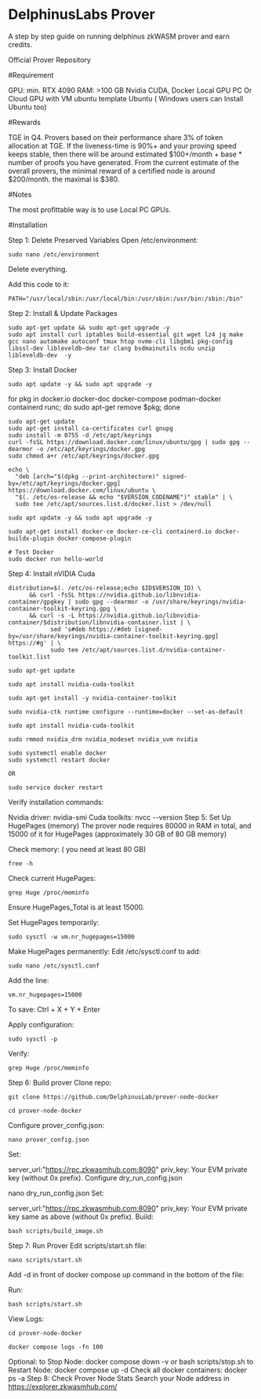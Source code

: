 # DelphinusLabs Prover
A step by step guide on running delphinus zkWASM prover and earn credits.

Official Prover Repository

#Requirement

GPU: min. RTX 4090
RAM: >100 GB
Nvidia CUDA, Docker
Local GPU PC Or Cloud GPU with VM ubuntu template
Ubuntu ( Windows users can Install Ubuntu too)

#Rewards

TGE in Q4. Provers based on their performance share 3% of token allocation at TGE.
If the liveness-time is 90%+ and your proving speed keeps stable, then there will be around estimated $100+/month + base * number of proofs you have generated.
From the current estimate of the overall provers, the minimal reward of a certified node is around $200/month. the maximal is $380.


#Notes

The most profittable way is to use Local PC GPUs.

#Installation

Step 1: Delete Preserved Variables
Open /etc/environment:
```
sudo nano /etc/environment
```
Delete everything.

Add this code to it:
```
PATH="/usr/local/sbin:/usr/local/bin:/usr/sbin:/usr/bin:/sbin:/bin"
```
Step 2: Install & Update Packages
```
sudo apt-get update && sudo apt-get upgrade -y
sudo apt install curl iptables build-essential git wget lz4 jq make gcc nano automake autoconf tmux htop nvme-cli libgbm1 pkg-config libssl-dev libleveldb-dev tar clang bsdmainutils ncdu unzip libleveldb-dev  -y
```
Step 3: Install Docker
```
sudo apt update -y && sudo apt upgrade -y
```
for pkg in docker.io docker-doc docker-compose podman-docker containerd runc; do sudo apt-get remove $pkg; done
```
sudo apt-get update
sudo apt-get install ca-certificates curl gnupg
sudo install -m 0755 -d /etc/apt/keyrings
curl -fsSL https://download.docker.com/linux/ubuntu/gpg | sudo gpg --dearmor -o /etc/apt/keyrings/docker.gpg
sudo chmod a+r /etc/apt/keyrings/docker.gpg

echo \
  "deb [arch="$(dpkg --print-architecture)" signed-by=/etc/apt/keyrings/docker.gpg] https://download.docker.com/linux/ubuntu \
  "$(. /etc/os-release && echo "$VERSION_CODENAME")" stable" | \
  sudo tee /etc/apt/sources.list.d/docker.list > /dev/null

sudo apt update -y && sudo apt upgrade -y

sudo apt-get install docker-ce docker-ce-cli containerd.io docker-buildx-plugin docker-compose-plugin

# Test Docker
sudo docker run hello-world
```
Step 4: Install nVIDIA Cuda
```
distribution=$(. /etc/os-release;echo $ID$VERSION_ID) \
      && curl -fsSL https://nvidia.github.io/libnvidia-container/gpgkey | sudo gpg --dearmor -o /usr/share/keyrings/nvidia-container-toolkit-keyring.gpg \
      && curl -s -L https://nvidia.github.io/libnvidia-container/$distribution/libnvidia-container.list | \
            sed 's#deb https://#deb [signed-by=/usr/share/keyrings/nvidia-container-toolkit-keyring.gpg] https://#g' | \
            sudo tee /etc/apt/sources.list.d/nvidia-container-toolkit.list
```
```
sudo apt-get update
```
```
sudo apt install nvidia-cuda-toolkit
```
```
sudo apt-get install -y nvidia-container-toolkit
```
```
sudo nvidia-ctk runtime configure --runtime=docker --set-as-default
```
```
sudo apt install nvidia-cuda-toolkit
```
```
sudo rmmod nvidia_drm nvidia_modeset nvidia_uvm nvidia
```
```
sudo systemctl enable docker
sudo systemctl restart docker

OR

sudo service docker restart

```
Verify installation commands:

Nvidia driver: nvidia-smi
Cuda toolkits: nvcc --version
Step 5: Set Up HugePages (memory)
The prover node requires 80000 in RAM in total, and 15000 of it for HugePages (approximately 30 GB of 80 GB memory)

Check memory: ( you need at least 80 GB)
```
free -h
```
Check current HugePages:
```
grep Huge /proc/meminfo
```
Ensure HugePages_Total is at least 15000.

Set HugePages temporarily:
```
sudo sysctl -w vm.nr_hugepages=15000
```
Make HugePages permanently:
Edit /etc/sysctl.conf to add:
```
sudo nano /etc/sysctl.conf
```
Add the line:
```
vm.nr_hugepages=15000
```
To save: Ctrl + X + Y + Enter

Apply configuration:
```
sudo sysctl -p
```
Verify:
```
grep Huge /proc/meminfo
```
Step 6: Build prover
Clone repo:
```
git clone https://github.com/DelphinusLab/prover-node-docker
```
```
cd prover-node-docker
```
Configure prover_config.json:
```
nano prover_config.json
```
Set:

server_url:"https://rpc.zkwasmhub.com:8090"
priv_key: Your EVM private key (without 0x prefix).
Configure dry_run_config.json

nano dry_run_config.json
Set:

server_url:"https://rpc.zkwasmhub.com:8090"
priv_key: Your EVM private key same as above (without 0x prefix).
Build:
```
bash scripts/build_image.sh
```
Step 7: Run Prover
Edit scripts/start.sh file:
```
nano scripts/start.sh
```
Add -d in front of docker compose up command in the bottom of the file:

Run:
```
bash scripts/start.sh
```
View Logs:
```
cd prover-node-docker

docker compose logs -fn 100
```
Optional:
to Stop Node: docker compose down -v or bash scripts/stop.sh
to Restart Node: docker compose up -d
Check all docker containers: docker ps -a
Step 8: Check Prover Node Stats
Search your Node address in https://explorer.zkwasmhub.com/
